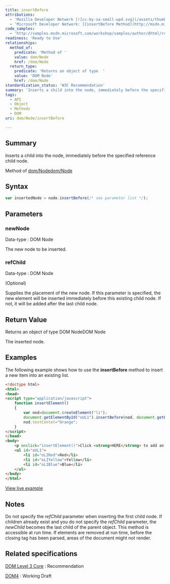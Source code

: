 ```yaml
---
title: insertBefore
attributions:
  - 'Mozilla Developer Network [![cc-by-sa-small-wpd.svg](/assets/thumb/8/8c/cc-by-sa-small-wpd.svg/120px-cc-by-sa-small-wpd.svg.png)](http://creativecommons.org/licenses/by-sa/3.0/us/): [[Node.insertBefore](https://developer.mozilla.org/en-US/docs/Web/API/Node.insertBefore) Article]'
  - 'Microsoft Developer Network: [[insertBefore Method](http://msdn.microsoft.com/en-us/library/ie/ms536454(v=vs.85).aspx) Article]'
code_samples:
  - 'http://samples.msdn.microsoft.com/workshop/samples/author/dhtml/refs/insertBefore.htm'
readiness: 'Ready to Use'
relationships:
  method_of:
    predicate: 'Method of '
    value: dom/Node
    href: /dom/Node
  return_type:
    predicate: 'Returns an object of type  '
    value: 'DOM Node'
    href: /dom/Node
standardization_status: 'W3C Recommendation'
summary: 'Inserts a child into the node, immediately before the specified reference child node.'
tags:
  - API
  - Object
  - Methods
  - DOM
uri: dom/Node/insertBefore

---
```

## Summary

Inserts a child into the node, immediately before the specified reference child node.

Method of [dom/Node](/dom/Node)[dom/Node](/dom/Node)

## Syntax

``` js
var insertedNode = node.insertBefore(/* see parameter list */);
```

## Parameters

### newNode

 Data-type
:   DOM Node

 The new node to be inserted.

### refChild

 Data-type
:   DOM Node

(Optional)

Supplies the placement of the new node. If this parameter is specified, the new element will be inserted immediately before this existing child node. If not, it will be added after the last child node.

## Return Value

Returns an object of type DOM NodeDOM Node

The inserted node.

## Examples

The following example shows how to use the **insertBefore** method to insert a new item into an existing list.

``` html
<!doctype html>
<html>
<head>
<script type="application/javascript">
    function insertElement()
    {
        var nod=document.createElement("li");
        document.getElementById("oUL1").insertBefore(nod, document.getElementById("oLIYellow"));
        nod.textContet="Orange";
    }
</script>
</head>
<body>
    <p onclick="insertElement()">Click <strong>HERE</strong> to add an item to the following list.</p>
    <ul id="oUL1">
        <li id="oLIRed">Red</li>
        <li id="oLIYellow">Yellow</li>
        <li id="oLIBlue">Blue</li>
    </ul>
</body>
</html>
```

[View live example](http://samples.msdn.microsoft.com/workshop/samples/author/dhtml/refs/insertBefore.htm)

## Notes

Do not specify the *refChild* parameter when inserting the first child node. If children already exist and you do not specify the *refChild* parameter, the *newChild* becomes the last child of the parent object. This method is accessible at run time. If elements are removed at run time, before the closing tag has been parsed, areas of the document might not render.

## Related specifications

[DOM Level 3 Core](http://www.w3.org/TR/DOM-Level-3-Core/core.html#ID-952280727)
:   Recommendation

[DOM4](http://www.w3.org/TR/dom/#dom-node-insertbefore)
:   Working Draft
